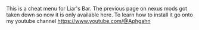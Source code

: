 This is a cheat menu for Liar's Bar. The previous page on nexus mods got taken down so now it is only available here. To learn how to install it go onto my youtube channel https://www.youtube.com/@Aphgahn
